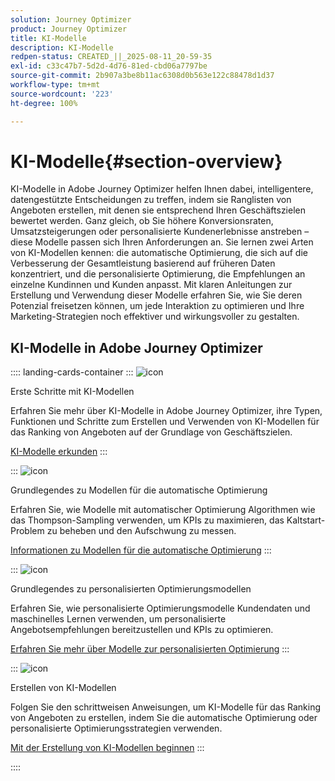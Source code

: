 ```yaml
---
solution: Journey Optimizer
product: Journey Optimizer
title: KI-Modelle
description: KI-Modelle
redpen-status: CREATED_||_2025-08-11_20-59-35
exl-id: c33c47b7-5d2d-4d76-81ed-cbd06a7797be
source-git-commit: 2b907a3be8b11ac6308d0b563e122c88478d1d37
workflow-type: tm+mt
source-wordcount: '223'
ht-degree: 100%

---
```


# KI-Modelle{#section-overview}

KI-Modelle in Adobe Journey Optimizer helfen Ihnen dabei, intelligentere, datengestützte Entscheidungen zu treffen, indem sie Ranglisten von Angeboten erstellen, mit denen sie entsprechend Ihren Geschäftszielen bewertet werden. Ganz gleich, ob Sie höhere Konversionsraten, Umsatzsteigerungen oder personalisierte Kundenerlebnisse anstreben – diese Modelle passen sich Ihren Anforderungen an. Sie lernen zwei Arten von KI-Modellen kennen: die automatische Optimierung, die sich auf die Verbesserung der Gesamtleistung basierend auf früheren Daten konzentriert, und die personalisierte Optimierung, die Empfehlungen an einzelne Kundinnen und Kunden anpasst. Mit klaren Anleitungen zur Erstellung und Verwendung dieser Modelle erfahren Sie, wie Sie deren Potenzial freisetzen können, um jede Interaktion zu optimieren und Ihre Marketing-Strategien noch effektiver und wirkungsvoller zu gestalten.

## KI-Modelle in Adobe Journey Optimizer

:::: landing-cards-container
:::
![icon](https://cdn.experienceleague.adobe.com/icons/circle-play.svg)

Erste Schritte mit KI-Modellen

Erfahren Sie mehr über KI-Modelle in Adobe Journey Optimizer, ihre Typen, Funktionen und Schritte zum Erstellen und Verwenden von KI-Modellen für das Ranking von Angeboten auf der Grundlage von Geschäftszielen.

[KI-Modelle erkunden](../using/offers/ranking/ai-models.md)
:::

:::
![icon](https://cdn.experienceleague.adobe.com/icons/chart-line.svg)

Grundlegendes zu Modellen für die automatische Optimierung

Erfahren Sie, wie Modelle mit automatischer Optimierung Algorithmen wie das Thompson-Sampling verwenden, um KPIs zu maximieren, das Kaltstart-Problem zu beheben und den Aufschwung zu messen.

[Informationen zu Modellen für die automatische Optimierung](../using/offers/ranking/auto-optimization-model.md)
:::

:::
![icon](https://cdn.experienceleague.adobe.com/icons/bullseye.svg)

Grundlegendes zu personalisierten Optimierungsmodellen

Erfahren Sie, wie personalisierte Optimierungsmodelle Kundendaten und maschinelles Lernen verwenden, um personalisierte Angebotsempfehlungen bereitzustellen und KPIs zu optimieren.

[Erfahren Sie mehr über Modelle zur personalisierten Optimierung](../using/offers/ranking/personalized-optimization-model.md)
:::

:::
![icon](https://cdn.experienceleague.adobe.com/icons/list-check.svg)

Erstellen von KI-Modellen

Folgen Sie den schrittweisen Anweisungen, um KI-Modelle für das Ranking von Angeboten zu erstellen, indem Sie die automatische Optimierung oder personalisierte Optimierungsstrategien verwenden.

[Mit der Erstellung von KI-Modellen beginnen](../using/offers/ranking/create-ranking-strategies.md)
:::

::::
